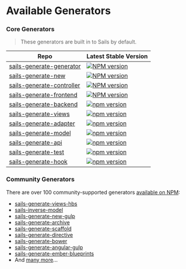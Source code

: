 # Available Generators

### Core Generators

> These generators are built in to Sails by default.

| Repo       |  Latest Stable Version   |
|------------|--------------------------|
| [sails-generate-generator](https://github.com/balderdashy/sails-generate-generator)  | [![NPM version](https://badge.fury.io/js/sails-generate-generator.png)](http://badge.fury.io/js/sails-generate-generator) |
| [sails-generate-new](https://github.com/balderdashy/sails-generate-new) | [![NPM version](https://badge.fury.io/js/sails-generate-new.png)](http://badge.fury.io/js/sails-generate-new) |
| [sails-generate-controller](https://github.com/balderdashy/sails-generate-controller) | [![NPM version](https://badge.fury.io/js/sails-generate-controller.png)](http://badge.fury.io/js/sails-generate-controller) |
| [sails-generate-frontend](https://github.com/balderdashy/sails-generate-frontend) | [![NPM version](https://badge.fury.io/js/sails-generate-frontend.png)](http://badge.fury.io/js/sails-generate-frontend) |
| [sails-generate-backend](https://github.com/balderdashy/sails-generate-backend) | [![npm version](https://badge.fury.io/js/sails-generate-backend.png)](https://badge.fury.io/js/sails-generate-backend) |
| [sails-generate-views](https://github.com/balderdashy/sails-generate-views)   | [![npm version](https://badge.fury.io/js/sails-generate-views.png)](https://badge.fury.io/js/sails-generate-views) |
| [sails-generate-adapter](https://github.com/balderdashy/sails-generate-adapter)   | [![npm version](https://badge.fury.io/js/sails-generate-adapter.png)](https://badge.fury.io/js/sails-generate-adapter) |
| [sails-generate-model](https://github.com/balderdashy/sails-generate-model)   | [![npm version](https://badge.fury.io/js/sails-generate-model.png)](https://badge.fury.io/js/sails-generate-model) |
| [sails-generate-api](https://github.com/balderdashy/sails-generate-api)   | [![npm version](https://badge.fury.io/js/sails-generate-api.png)](https://badge.fury.io/js/sails-generate-api) |
| [sails-generate-test](https://github.com/balderdashy/sails-generate-test) | [![npm version](https://badge.fury.io/js/sails-generate-test.png)](https://badge.fury.io/js/sails-generate-test) |
| [sails-generate-hook](https://github.com/balderdashy/sails-generate-hook) | [![npm version](https://badge.fury.io/js/sails-generate-hook.png)](https://badge.fury.io/js/sails-generate-hook) |



### Community Generators

There are over 100 community-supported generators [available on NPM](https://www.npmjs.com/search?q=sails+generate):

+ [sails-generate-views-hbs](https://github.com/bhaskarmelkani/sails-generate-views-hbs)
+ [sails-inverse-model](https://github.com/juliandavidmr/sails-inverse-model)
+ [sails-generate-new-gulp](https://github.com/Karnith/sails-generate-new-gulp)
+ [sails-generate-archive](https://github.com/jaumard/sails-generate-archive)
+ [sails-generate-scaffold](https://github.com/irlnathan/sails-generate-scaffold)
+ [sails-generate-directive](https://github.com/balderdashy/sails-generate-directive)
+ [sails-generate-bower](https://github.com/smies/sails-generate-bower)
+ [sails-generate-angular-gulp](https://github.com/Karnith/sails-generate-angular-gulp) 
+ [sails-generate-ember-blueprints](https://github.com/mphasize/sails-generate-ember-blueprints)
+ And [many more](https://www.npmjs.com/search?q=sails+generate)...


<docmeta name="displayName" value="Available Generators">
